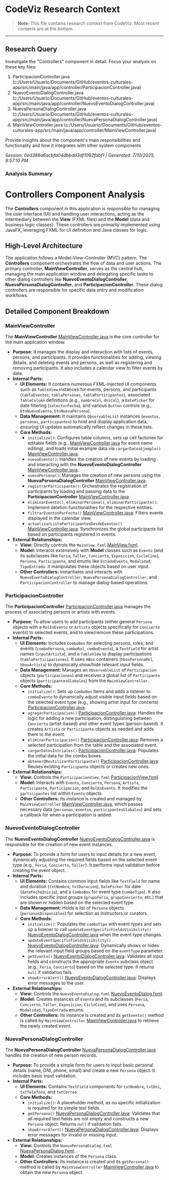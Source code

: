 # CodeViz Research Context

> **Note**: This file contains research context from CodeViz. Most recent contexts are at the bottom.

---

## Research Query

Investigate the "Controllers" component in detail. Focus your analysis on these key files:
1. ParticipacionController.java (c:/Users/Usuario/Documents/GitHub/eventos-culturales-app/src/main/java/app/controller/ParticipacionController.java)
2. NuevoEventoDialogController.java (c:/Users/Usuario/Documents/GitHub/eventos-culturales-app/src/main/java/app/controller/NuevoEventoDialogController.java)
3. NuevaPersonaDialogController.java (c:/Users/Usuario/Documents/GitHub/eventos-culturales-app/src/main/java/app/controller/NuevaPersonaDialogController.java)
4. MainViewController.java (c:/Users/Usuario/Documents/GitHub/eventos-culturales-app/src/main/java/app/controller/MainViewController.java)

Provide insights about the component's main responsibilities and functionality and how it integrates with other system components

*Session: 0ed388a6acbfa04dbbdd3df1092fabf1 | Generated: 7/10/2025, 9:57:10 PM*

### Analysis Summary

# Controllers Component Analysis

The **Controllers** component in this application is responsible for managing the user interface (UI) and handling user interactions, acting as the intermediary between the **View** (FXML files) and the **Model** (data and business logic classes). These controllers are primarily implemented using JavaFX, leveraging FXML for UI definition and Java classes for logic.

## High-Level Architecture

The application follows a Model-View-Controller (MVC) pattern. The **Controllers** component orchestrates the flow of data and user actions. The primary controller, **MainViewController**, serves as the central hub, managing the main application window and delegating specific tasks to other dialog controllers like **NuevoEventoDialogController**, **NuevaPersonaDialogController**, and **ParticipacionController**. These dialog controllers are responsible for specific data entry and modification workflows.

## Detailed Component Breakdown

### **MainViewController**
The **MainViewController** [MainViewController.java](c:/Users/Usuario/Documents/GitHub/eventos-culturales-app/src/main/java/app/controller/MainViewController.java) is the core controller for the main application window.
*   **Purpose:** It manages the display and interaction with lists of events, persons, and participants. It provides functionalities for adding, viewing details, and deleting events and persons, as well as registering and removing participants. It also includes a calendar view to filter events by date.
*   **Internal Parts:**
    *   **UI Elements:** It contains numerous FXML-injected UI components such as `TableView` instances for events, persons, and participants (`tablaEventos`, `tablaPersonas`, `tablaParticipantes`), associated `TableColumn` definitions (e.g., `nombreCol`, `dniCol`), a `DatePicker` for date filtering (`selectorFecha`), and various `Button` controls (e.g., `btnNuevoEvento`, `btnNuevaPersona`).
    *   **Data Management:** It maintains `ObservableList` instances (`eventos`, `personas`, `participantes`) to hold and display application data, ensuring UI updates automatically reflect changes in these lists.
    *   **Core Methods:**
        *   `initialize()`: Configures table columns, sets up cell factories for editable fields (e.g., [MainViewController.java](c:/Users/Usuario/Documents/GitHub/eventos-culturales-app/src/main/java/app/controller/MainViewController.java:100-103) for event name editing), and loads initial example data via `cargarDatosEjemplo()` [MainViewController.java](c:/Users/Usuario/Documents/GitHub/eventos-culturales-app/src/main/java/app/controller/MainViewController.java:180).
        *   `nuevoEvento()`: Handles the creation of new events by loading and interacting with the **NuevoEventoDialogController** [MainViewController.java](c:/Users/Usuario/Documents/GitHub/eventos-culturales-app/src/main/java/app/controller/MainViewController.java:229).
        *   `nuevaPersona()`: Manages the creation of new persons using the **NuevaPersonaDialogController** [MainViewController.java](c:/Users/Usuario/Documents/GitHub/eventos-culturales-app/src/main/java/app/controller/MainViewController.java:265).
        *   `registrarParticipante()`: Orchestrates the registration of participants by loading and passing data to the **ParticipacionController** [MainViewController.java](c:/Users/Usuario/Documents/GitHub/eventos-culturales-app/src/main/java/app/controller/MainViewController.java:290).
        *   `eliminarEvento()`, `eliminarPersona()`, `eliminarParticipante()`: Implement deletion functionalities for the respective entities.
        *   `filtrarEventosPorFecha()` [MainViewController.java](c:/Users/Usuario/Documents/GitHub/eventos-culturales-app/src/main/java/app/controller/MainViewController.java:200): Filters events displayed in the calendar view.
        *   `actualizarListaParticipantesDesdeEventos()` [MainViewController.java](c:/Users/Usuario/Documents/GitHub/eventos-culturales-app/src/main/java/app/controller/MainViewController.java:280): Synchronizes the global participants list based on participants registered in events.
*   **External Relationships:**
    *   **View:** Directly controls the `MainView.fxml` [MainView.fxml](c:/Users/Usuario/Documents/GitHub/eventos-culturales-app/src/main/resources/view/MainView.fxml).
    *   **Model:** Interacts extensively with **Model** classes such as `Evento` (and its subclasses like `Feria`, `Taller`, `Concierto`, `Exposicion`, `CicloCine`), `Persona`, `Participante`, and enums like `EstadoEvento`, `Modalidad`, `TipoEntrada`. It manipulates these objects based on user input.
    *   **Other Controllers:** Instantiates and interacts with `NuevoEventoDialogController`, `NuevaPersonaDialogController`, and `ParticipacionController` to manage dialog-based operations.

### **ParticipacionController**
The **ParticipacionController** [ParticipacionController.java](c:/Users/Usuario/Documents/GitHub/eventos-culturales-app/src/main/java/app/controller/ParticipacionController.java) manages the process of associating persons or artists with events.
*   **Purpose:** To allow users to add participants (either general `Persona` objects with a `RolEnEvento` or `Artista` objects specifically for `Concierto` events) to selected events, and to view/remove these participations.
*   **Internal Parts:**
    *   **UI Elements:** Includes `ComboBox` for selecting persons, roles, and events (`comboPersona`, `comboRol`, `comboEvento`), a `TextField` for artist names (`inputArtista`), and a `TableView` to display participations (`tablaParticipaciones`). It uses `HBox` containers (`hboxPersonaRol`, `hboxArtista`) to dynamically show/hide relevant input fields.
    *   **Data Management:** Manages an `ObservableList` of `Participacion` objects (`participaciones`) and receives a global list of `Participante` objects (`participantesGlobales`) from the `MainViewController`.
    *   **Core Methods:**
        *   `initialize()`: Sets up `ComboBox` items and adds a listener to `comboEvento` to dynamically adjust visible input fields based on the selected event type (e.g., showing artist input for concerts) [ParticipacionController.java](c:/Users/Usuario/Documents/GitHub/eventos-culturales-app/src/main/java/app/controller/ParticipacionController.java:30-40).
        *   `agregarParticipacion()` [ParticipacionController.java](c:/Users/Usuario/Documents/GitHub/eventos-culturales-app/src/main/java/app/controller/ParticipacionController.java:76): Handles the logic for adding a new participation, distinguishing between `Concierto` (artist-based) and other event types (person-based). It creates `Artista` or `Participante` objects as needed and adds them to the event.
        *   `eliminarParticipacion()` [ParticipacionController.java](c:/Users/Usuario/Documents/GitHub/eventos-culturales-app/src/main/java/app/controller/ParticipacionController.java:149): Removes a selected participation from the table and the associated event.
        *   `cargarDatosIniciales()` [ParticipacionController.java](c:/Users/Usuario/Documents/GitHub/eventos-culturales-app/src/main/java/app/controller/ParticipacionController.java:199): Populates the initial data for the combo boxes.
        *   `obtenerOReutilizarParticipante()` [ParticipacionController.java](c:/Users/Usuario/Documents/GitHub/eventos-culturales-app/src/main/java/app/controller/ParticipacionController.java:216): Reuses existing `Participante` objects or creates new ones.
*   **External Relationships:**
    *   **View:** Controls the `ParticipacionView.fxml` [ParticipacionView.fxml](c:/Users/Usuario/Documents/GitHub/eventos-culturales-app/src/main/resources/view/ParticipacionView.fxml).
    *   **Model:** Interacts with `Evento`, `Concierto`, `Persona`, `Artista`, `Participante`, `Participacion`, and `RolEnEvento`. It modifies the `participantes` list within `Evento` objects.
    *   **Other Controllers:** Its instance is created and managed by `MainViewController` [MainViewController.java](c:/Users/Usuario/Documents/GitHub/eventos-culturales-app/src/main/java/app/controller/MainViewController.java:290), which passes necessary data (`personas`, `eventos`, `participantesGlobales`) and sets a callback for when a participation is added.

### **NuevoEventoDialogController**
The **NuevoEventoDialogController** [NuevoEventoDialogController.java](c:/Users/Usuario/Documents/GitHub/eventos-culturales-app/src/main/java/app/controller/NuevoEventoDialogController.java) is responsible for the creation of new event instances.
*   **Purpose:** To provide a form for users to input details for a new event, dynamically adjusting the required fields based on the selected event type (e.g., `Feria`, `Concierto`, `Taller`). It performs input validation before creating the event object.
*   **Internal Parts:**
    *   **UI Elements:** Contains common input fields like `TextField` for name and duration (`txtNombre`, `txtDuracion`), `DatePicker` for date (`dateFechaInicio`), and a `ComboBox` for event type (`comboTipo`). It also includes specific input groups (`grupoFeria`, `grupoConcierto`, etc.) that are shown or hidden based on the selected event type.
    *   **Data Management:** Holds a list of `Persona` objects (`personasDisponibles`) for selection as instructors or curators.
    *   **Core Methods:**
        *   `initialize()`: Populates the `comboTipo` with event types and sets up a listener to call `updateEventSpecificFieldsVisibility()` [NuevoEventoDialogController.java](c:/Users/Usuario/Documents/GitHub/eventos-culturales-app/src/main/java/app/controller/NuevoEventoDialogController.java:69) when the event type changes.
        *   `updateEventSpecificFieldsVisibility()` [NuevoEventoDialogController.java](c:/Users/Usuario/Documents/GitHub/eventos-culturales-app/src/main/java/app/controller/NuevoEventoDialogController.java:84): Dynamically shows or hides the relevant input field groups based on the `eventType` parameter.
        *   `getEvento()` [NuevoEventoDialogController.java](c:/Users/Usuario/Documents/GitHub/eventos-culturales-app/src/main/java/app/controller/NuevoEventoDialogController.java:126): Validates all input fields and constructs the appropriate `Evento` subclass object (e.g., `Feria`, `Concierto`) based on the selected type. It returns `null` if validation fails.
        *   `showErrorAlert()` [NuevoEventoDialogController.java](c:/Users/Usuario/Documents/GitHub/eventos-culturales-app/src/main/java/app/controller/NuevoEventoDialogController.java:249): Displays error messages to the user.
*   **External Relationships:**
    *   **View:** Controls the `NuevoEventoDialog.fxml` [NuevoEventoDialog.fxml](c:/Users/Usuario/Documents/GitHub/eventos-culturales-app/src/main/resources/view/NuevoEventoDialog.fxml).
    *   **Model:** Creates instances of `Evento` and its subclasses (`Feria`, `Concierto`, `Taller`, `Exposicion`, `CicloCine`), and uses `Persona`, `Modalidad`, `TipoEntrada` enums.
    *   **Other Controllers:** Its instance is created and its `getEvento()` method is called by `MainViewController` [MainViewController.java](c:/Users/Usuario/Documents/GitHub/eventos-culturales-app/src/main/java/app/controller/MainViewController.java:237) to retrieve the newly created event.

### **NuevaPersonaDialogController**
The **NuevaPersonaDialogController** [NuevaPersonaDialogController.java](c:/Users/Usuario/Documents/GitHub/eventos-culturales-app/src/main/java/app/controller/NuevaPersonaDialogController.java) handles the creation of new person records.
*   **Purpose:** To provide a simple form for users to input basic personal details (name, DNI, phone, email) and create a new `Persona` object. It includes basic input validation.
*   **Internal Parts:**
    *   **UI Elements:** Contains `TextField` components for `txtNombre`, `txtDni`, `txtTelefono`, and `txtCorreo`.
    *   **Core Methods:**
        *   `initialize()`: A placeholder method, as no specific initialization is required for its simple text fields.
        *   `getPersona()` [NuevaPersonaDialogController.java](c:/Users/Usuario/Documents/GitHub/eventos-culturales-app/src/main/java/app/controller/NuevaPersonaDialogController.java:29): Validates that all required text fields are not empty and constructs a new `Persona` object. Returns `null` if validation fails.
        *   `showErrorAlert()` [NuevaPersonaDialogController.java](c:/Users/Usuario/Documents/GitHub/eventos-culturales-app/src/main/java/app/controller/NuevaPersonaDialogController.java:59): Displays error messages for invalid or missing input.
*   **External Relationships:**
    *   **View:** Controls the `NuevaPersonaDialog.fxml` [NuevaPersonaDialog.fxml](c:/Users/Usuario/Documents/GitHub/eventos-culturales-app/src/main/resources/view/NuevaPersonaDialog.fxml).
    *   **Model:** Creates instances of the `Persona` class.
    *   **Other Controllers:** Its instance is created and its `getPersona()` method is called by `MainViewController` [MainViewController.java](c:/Users/Usuario/Documents/GitHub/eventos-culturales-app/src/main/java/app/controller/MainViewController.java:273) to obtain the new `Persona` object.

